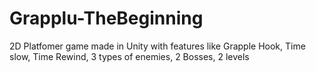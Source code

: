 # Grapplu-TheBeginning
2D Platfomer game made in Unity with features like Grapple Hook, Time slow, Time Rewind, 3 types of enemies, 2 Bosses, 2 levels
